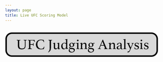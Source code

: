 ```yaml
---
layout: page
title: Live UFC Scoring Model
---
```


&nbsp;<br>
[![Image](/assets/images/ufc_judging_analysis.png)](https://oconnellryan.github.io/ufc-judging-analysis.html)
